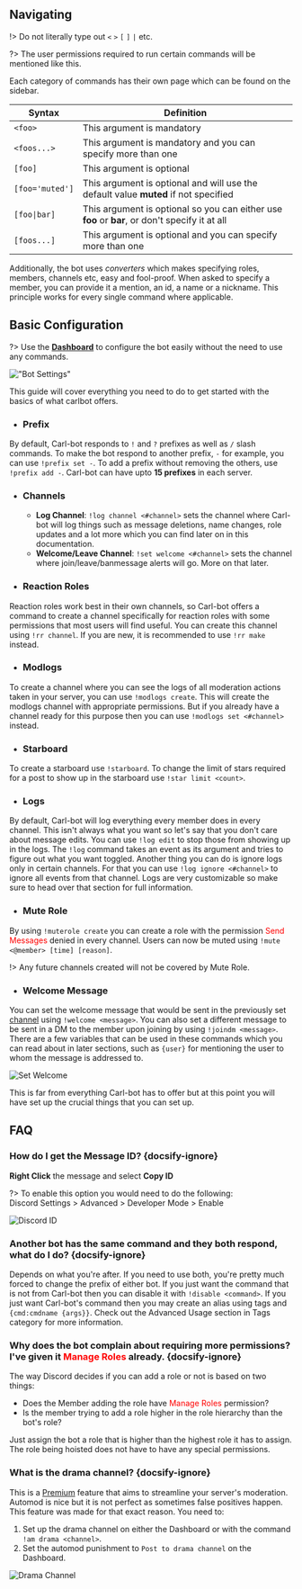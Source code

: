 ## Navigating
!> Do not literally type out `<` `>` `[` `]` `|` etc.

?> The user permissions required to run certain commands will be mentioned like <span class="user-permissions">this</span>.

Each category of commands has their own page which can be found on the sidebar.

Syntax            | Definition                                                                                        
 ---------------- | ------------------------------------------------------------------------------------------------- 
`<foo>`           | This argument is mandatory                                                                        
`<foos...>`       | This argument is mandatory and you can specify more than one                                      
`[foo]`           | This argument is optional                                                                         
`[foo='muted']`   | This argument is optional and will use the default value **muted** if not specified               
`[foo\|bar]`      | This argument is optional so you can either use **foo** or **bar**, or don't specify it at all    
`[foos...]`       | This argument is optional and you can specify more than one                                       

Additionally, the bot uses *converters* which makes specifying roles, members, channels etc, easy and fool-proof. When asked to specify a member, you can provide it a mention, an id, a name or a nickname. This principle works for every single command where applicable.


## Basic Configuration
?> Use the **[Dashboard](https://carl.gg)** to configure the bot easily without the need to use any commands.

!["Bot Settings"](_images/bot_settings.png ':size=75%')

This guide will cover everything you need to do to get started with the basics of what carlbot offers.


+ ### Prefix
By default, Carl-bot responds to `!` and `?` prefixes as well as `/` slash commands. To make the bot respond to another prefix, `-` for example, you can use `!prefix set -`.
To add a prefix without removing the others, use `!prefix add -`. Carl-bot can have upto **15 prefixes** in each server.


+ ### Channels
    - **Log Channel**: `!log channel <#channel>` sets the channel where Carl-bot will log things such as message deletions, name changes, role updates and a lot more which you can find later on in this documentation.
    - **Welcome/Leave Channel**: `!set welcome <#channel>` sets the channel where join/leave/banmessage alerts will go. More on that later.


+ ### Reaction Roles
Reaction roles work best in their own channels, so Carl-bot offers a command to create a channel specifically for reaction roles with some permissions that most users will find useful. You can create this channel using `!rr channel`. If you are new, it is recommended to use `!rr make` instead.


+ ### Modlogs
To create a channel where you can see the logs of all moderation actions taken in your server, you can use `!modlogs create`. This will create the modlogs channel with appropriate permissions. But if you already have a channel ready for this purpose then you can use `!modlogs set <#channel>` instead.


+ ### Starboard
To create a starboard use `!starboard`. To change the limit of stars required for a post to show up in the starboard use `!star limit <count>`.


+ ### Logs
By default, Carl-bot will log everything every member does in every channel. This isn't always what you want so let's say that you don't care about message edits. You can use `!log edit` to stop those from showing up in the logs.
The `!log` command takes an event as its argument and tries to figure out what you want toggled. Another thing you can do is ignore logs only in certain channels. For that you can use `!log ignore <#channel>` to ignore all events from that channel. Logs are very customizable so make sure to head over that section for full information.


+ ### Mute Role
By using `!muterole create` you can create a role with the permission <span style="color: red;">Send Messages</span> denied in every channel. Users can now be muted using `!mute <@member> [time] [reason]`.

!> Any future channels created will not be covered by Mute Role.


+ ### Welcome Message
You can set the welcome message that would be sent in the previously set [channel](#channels) using `!welcome <message>`. You can also set a different message to be sent in a DM to the member upon joining by using `!joindm <message>`. There are a few variables that can be used in these commands which you can read about in later sections, such as `{user}` for mentioning the user to whom the message is addressed to.

![Set Welcome](_images/welcome_channel.png ':size=75%')

This is far from everything Carl-bot has to offer but at this point you will have set up the crucial things that you can set up.


## FAQ

### How do I get the Message ID? {docsify-ignore}
**Right Click** the message and select **Copy ID**

?> To enable this option you would need to do the following:<br>
Discord Settings > Advanced > Developer Mode > Enable

![Discord ID](_images/faq_discordid.png ':size=75%')


### Another bot has the same command and they both respond, what do I do? {docsify-ignore}
Depends on what you're after. If you need to use both, you're pretty much forced to change the prefix of either bot. If you just want the command that is not from Carl-bot then you can disable it with `!disable <command>`. If you just want Carl-bot's command then you may create an alias using tags and `{cmd:cmdname {args}}`. Check out the Advanced Usage section in Tags category for more information.


### Why does the bot complain about requiring more permissions? I've given it <span style="color: red;">Manage Roles</span> already. {docsify-ignore}
The way Discord decides if you can add a role or not is based on two things:
* Does the Member adding the role have <span style="color: red;">Manage Roles</span> permission?
* Is the member trying to add a role higher in the role hierarchy than the bot's role?

Just assign the bot a role that is higher than the highest role it has to assign. The role being hoisted does not have to have any special permissions.


### What is the drama channel? {docsify-ignore}
This is a [Premium](https://www.patreon.com/carlbot) feature that aims to streamline your server's moderation. Automod is nice but it is not perfect as sometimes false positives happen. This feature was made for that exact reason. You need to:
1. Set up the drama channel on either the Dashboard or with the command `!am drama <channel>`.
2. Set the automod punishment to `Post to drama channel` on the Dashboard.

![Drama Channel](_images/faq_drama.png ':size=75%')
